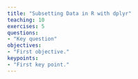 ```yaml
---
title: "Subsetting Data in R with dplyr"
teaching: 10
exercises: 5
questions:
- "Key question"
objectives:
- "First objective."
keypoints:
- "First key point."
---
```

